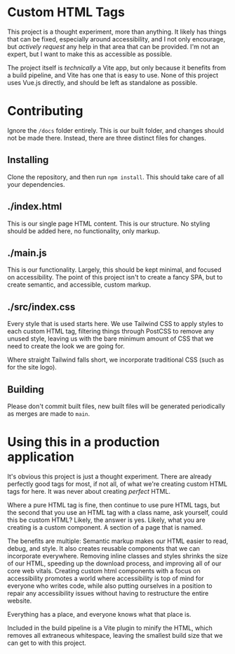 # Custom HTML Tags
This project is a thought experiment, more than anything. It likely has things that can be fixed, especially around accessibility,
and I not only encourage, but _actively request_ any help in that area that can be provided. I'm not an expert, but I want to make
this as accessible as possible.

The project itself is _technically_ a Vite app, but only because it benefits from a build pipeline, and Vite has one that is easy to use. None of this project uses Vue.js directly, and should be left as standalone as possible.

# Contributing
Ignore the `/docs` folder entirely. This is our built folder, and changes should not be made there. Instead, there are three distinct files for changes.

## Installing
Clone the repository, and then run `npm install`. This should take care of all your dependencies.

## ./index.html
This is our single page HTML content. This is our structure. No styling should be added here, no functionality, only markup.

## ./main.js
This is our functionality. Largely, this should be kept minimal, and focused on accessibility. The point of this project isn't to create a fancy SPA, but to create semantic, and accessible, custom markup.

## ./src/index.css
Every style that is used starts here. We use Tailwind CSS to apply styles to each custom HTML tag, filtering things through PostCSS to remove any unused style, leaving us with the bare minimum amount of CSS that we need to create the look we are going for.

Where straight Tailwind falls short, we incorporate traditional CSS (such as for the site logo).

## Building
Please don't commit built files, new built files will be generated periodically as merges are made to `main`.

# Using this in a production application
It's obvious this project is just a thought experiment. There are already perfectly good tags for most, if not all, of what we're creating custom HTML tags for here. It was never about creating _perfect_ HTML.

Where a pure HTML tag is fine, then continue to use pure HTML tags, but the second that you use an HTML tag with a class name, ask yourself, could this be custom HTML? Likely, the answer is yes. Likely, what you are creating is a custom component. A section of a page that is named.

The benefits are multiple: Semantic markup makes our HTML easier to read, debug, and style. It also creates reusable components that we can incorporate everywhere. Removing inline classes and styles shrinks the size of our HTML, speeding up the download process, and improving all of our core web vitals. Creating custom html components with a focus on accessibility promotes a world where accessibility is top of mind for everyone who writes code, while also putting ourselves in a position to repair any accessibility issues without having to restructure the entire website.

Everything has a place, and everyone knows what that place is.

Included in the build pipeline is a Vite plugin to minify the HTML, which removes all extraneous whitespace, leaving the smallest build size that we can get to with this project.